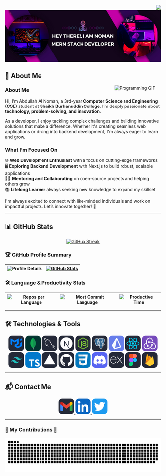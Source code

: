 <img align="right" src="https://visitor-badge.laobi.icu/badge?page_id=MIRNOMAN.MIRNOMAN" />

<div align="center">
  <img width="1000px" src="/Hey There!, I am Noman.png" alt="Hey There! I am Noman" />
</div>

## 🚀 About Me  

<img align="right" width="150" src="./picture/programmer.gif" alt="Programming GIF" />

### **About Me**  
Hi, I’m Abdullah Al Noman, a 3rd-year **Computer Science and Engineering (CSE)** student at **Shaikh Burhanuddin College**. I’m deeply passionate about **technology, problem-solving, and innovation**.

As a developer, I enjoy tackling complex challenges and building innovative solutions that make a difference. Whether it's creating seamless web applications or diving into backend development, I'm always eager to learn and grow.

### **What I’m Focused On**  
🌐 **Web Development Enthusiast** with a focus on cutting-edge frameworks  
🖥️ **Exploring Backend Development** with Next.js to build robust, scalable applications  
👨‍💻 **Mentoring and Collaborating** on open-source projects and helping others grow  
📚 **Lifelong Learner** always seeking new knowledge to expand my skillset

I'm always excited to connect with like-minded individuals and work on impactful projects. Let’s innovate together! 🚀  


---

## 📊 GitHub Stats  

<div align="center">

[![GitHub Streak](https://streak-stats.demolab.com?user=MIRNOMAN&theme=windows-dark&card_width=700)](https://git.io/streak-stats)

</div>


### 🏆 GitHub Profile Summary

<div align="center">

| ![Profile Details](http://github-profile-summary-cards.vercel.app/api/cards/profile-details?username=MIRNOMAN&theme=vue&card_width=500) | [![GitHub Stats](https://github-readme-stats.vercel.app/api?username=MIRNOMAN)](https://github.com/anuraghazra/github-readme-stats) |
|:--:|:--:|

</div>

### 🛠️ Language & Productivity Stats

| ![Repos per Language](http://github-profile-summary-cards.vercel.app/api/cards/repos-per-language?username=MIRNOMAN&theme=vue) | ![Most Commit Language](http://github-profile-summary-cards.vercel.app/api/cards/most-commit-language?username=MIRNOMAN&theme=vue) | ![Productive Time](http://github-profile-summary-cards.vercel.app/api/cards/productive-time?username=MIRNOMAN&theme=vue&utcOffset=8) |
|:--:|:--:|:--:|



---

## 🛠️ Technologies & Tools  

<div align="center">
  <img src="MaterialUI-Dark.svg" alt="Material UI" width="50" height="50" class="transition-transform duration-300 transform hover:scale-110"/>
  <img src="MongoDB.svg" alt="MongoDB" width="50" height="50" class="transition-transform duration-300 transform hover:scale-110"/>
  <img src="MySQL-Dark.svg" alt="MySQL" width="50" height="50" class="transition-transform duration-300 transform hover:scale-110"/>
  <img src="NextJS-Dark.svg" alt="Next.js" width="50" height="50" class="transition-transform duration-300 transform hover:scale-110"/>
  <img src="NodeJS-Dark.svg" alt="Node.js" width="50" height="50" class="transition-transform duration-300 transform hover:scale-110"/>
  <img src="PostgreSQL-Dark.svg" alt="PostgreSQL" width="50" height="50" class="transition-transform duration-300 transform hover:scale-110"/>
  <img src="Prisma.svg" alt="Prisma" width="50" height="50" class="transition-transform duration-300 transform hover:scale-110"/>
  <img src="React-Dark.svg" alt="React" width="50" height="50" class="transition-transform duration-300 transform hover:scale-110"/>
  <img src="Redux.svg" alt="Redux" width="50" height="50" class="transition-transform duration-300 transform hover:scale-110"/>
  <img src="TailwindCSS-Dark.svg" alt="Tailwind CSS" width="50" height="50" class="transition-transform duration-300 transform hover:scale-110"/>
  <img src="TypeScript.svg" alt="TypeScript" width="50" height="50" class="transition-transform duration-300 transform hover:scale-110"/>
  <img src="Vercel-Dark.svg" alt="Vercel" width="50" height="50" class="transition-transform duration-300 transform hover:scale-110"/>
  <img src="Github-Dark.svg" alt="GitHub" width="50" height="50" class="transition-transform duration-300 transform hover:scale-110"/>
  <img src="CSS.svg" alt="CSS" width="50" height="50" class="transition-transform duration-300 transform hover:scale-110"/>
  <img src="Discord.svg" alt="Discord" width="50" height="50" class="transition-transform duration-300 transform hover:scale-110"/>
  <img src="ExpressJS-Dark.svg" alt="Express.js" width="50" height="50" class="transition-transform duration-300 transform hover:scale-110"/>
  <img src="Figma-Dark.svg" alt="Figma" width="50" height="50" class="transition-transform duration-300 transform hover:scale-110"/>
  <img src="Firebase-Dark.svg" alt="Firebase" width="50" height="50" class="transition-transform duration-300 transform hover:scale-110"/>
</div>


---

## 📬 Contact Me  

<div align="center">
  <a href="mailto:abdullahalnoman1509@gmail.com">
    <img src="Gmail-Dark.svg" alt="Gmail" width="50" height="50"/>
  </a>
  <a href="https://www.linkedin.com/in/abdullah-al-noman-b154692a3" target="_blank">
    <img src="LinkedIn.svg" alt="LinkedIn" width="50" height="50"/>
  </a>
  <a href="https://x.com/mirnoman27139" target="_blank">
    <img src="Twitter.svg" alt="Twitter" width="50" height="50"/>
  </a>
</div>

---

### 🐍 My Contributions 🐍
<div align="center">
  <img alt="GitHub Contribution Grid Snake Animation" src="https://raw.githubusercontent.com/MIRNOMAN/MIRNOMAN/output/github-contribution-grid-snake.svg">
  <br><br>
</div>


